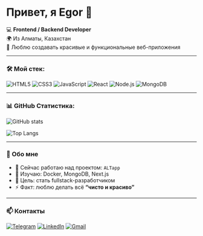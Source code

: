 # Привет, я Egor 👋  

💻 **Frontend / Backend Developer**  
🌍 Из Алматы, Казахстан  
🚀 Люблю создавать красивые и функциональные веб-приложения  

---

### 🛠️ Мой стек:
![HTML5](https://img.shields.io/badge/HTML5-E34F26?logo=html5&logoColor=white)
![CSS3](https://img.shields.io/badge/CSS3-1572B6?logo=css3&logoColor=white)
![JavaScript](https://img.shields.io/badge/JavaScript-F7DF1E?logo=javascript&logoColor=black)
![React](https://img.shields.io/badge/React-20232A?logo=react&logoColor=61DAFB)
![Node.js](https://img.shields.io/badge/Node.js-339933?logo=node.js&logoColor=white)
![MongoDB](https://img.shields.io/badge/MongoDB-4EA94B?logo=mongodb&logoColor=white)

---

### 📊 GitHub Статистика:
![GitHub stats](https://github-readme-stats.vercel.app/api?username=ZEWS-FF&show_icons=true&theme=radical)

![Top Langs](https://github-readme-stats.vercel.app/api/top-langs/?username=ZEWS-FF&layout=compact&theme=radical)

---

### 💬 Обо мне
- 🔭 Сейчас работаю над проектом: `ALTapp`  
- 🌱 Изучаю: Docker, MongoDB, Next.js  
- 🎯 Цель: стать fullstack-разработчиком  
- ⚡ Факт: люблю делать всё **“чисто и красиво”**

---

### 📫 Контакты
[![Telegram](https://img.shields.io/badge/Telegram-2CA5E0?logo=telegram&logoColor=white)](https://t.me/твой_ник)
[![LinkedIn](https://img.shields.io/badge/LinkedIn-0A66C2?logo=linkedin&logoColor=white)](https://linkedin.com/in/твой_профиль)
[![Gmail](https://img.shields.io/badge/Email-D14836?logo=gmail&logoColor=white)](mailto:твоя@почта.com)
